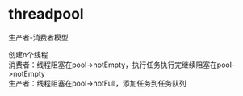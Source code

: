 # threadpool
生产者-消费者模型  
  
创建n个线程  
消费者：线程阻塞在pool->notEmpty，执行任务执行完继续阻塞在pool->notEmpty  
生产者：线程阻塞在pool->notFull，添加任务到任务队列

